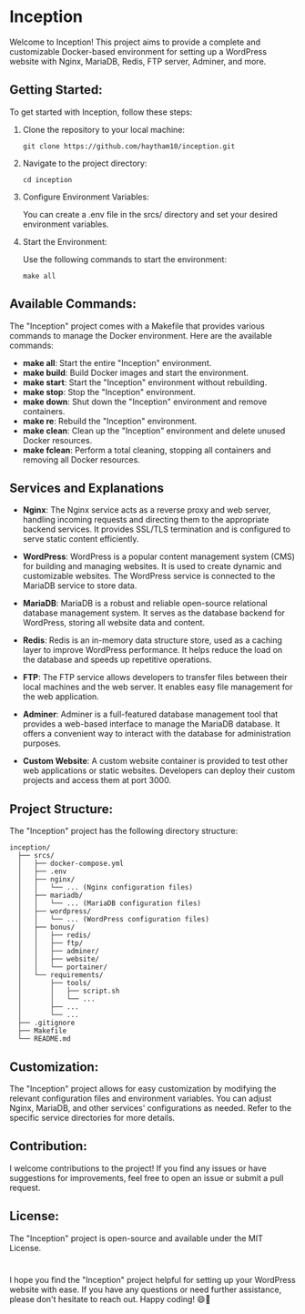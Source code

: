 # Inception
Welcome to Inception! This project aims to provide a complete and customizable Docker-based environment for setting up a WordPress website with Nginx, MariaDB, Redis, FTP server, Adminer, and more.

## Getting Started:
To get started with Inception, follow these steps:
1. Clone the repository to your local machine:
   
    `
    git clone https://github.com/haytham10/inception.git
    `
2. Navigate to the project directory:

    `
    cd inception
    `

3. Configure Environment Variables:

    You can create a .env file in the srcs/ directory and set your desired environment variables.


4. Start the Environment:

    Use the following commands to start the environment:

     `
     make all
     `
## Available Commands:

The "Inception" project comes with a Makefile that provides various commands to manage the Docker environment. Here are the available commands:

- **make all**: Start the entire "Inception" environment.
- **make build**: Build Docker images and start the environment.
- **make start**: Start the "Inception" environment without rebuilding.
- **make stop**: Stop the "Inception" environment.
- **make down**: Shut down the "Inception" environment and remove containers.
- **make re**: Rebuild the "Inception" environment.
- **make clean**: Clean up the "Inception" environment and delete unused Docker resources.
- **make fclean**: Perform a total cleaning, stopping all containers and removing all Docker resources.

## Services and Explanations
- **Nginx**: The Nginx service acts as a reverse proxy and web server, handling incoming requests and directing them to the appropriate backend services. It provides SSL/TLS termination and is configured to serve static content efficiently.

- **WordPress**: WordPress is a popular content management system (CMS) for building and managing websites. It is used to create dynamic and customizable websites. The WordPress service is connected to the MariaDB service to store data.

- **MariaDB**: MariaDB is a robust and reliable open-source relational database management system. It serves as the database backend for WordPress, storing all website data and content.

- **Redis**: Redis is an in-memory data structure store, used as a caching layer to improve WordPress performance. It helps reduce the load on the database and speeds up repetitive operations.

- **FTP**: The FTP service allows developers to transfer files between their local machines and the web server. It enables easy file management for the web application.

- **Adminer**: Adminer is a full-featured database management tool that provides a web-based interface to manage the MariaDB database. It offers a convenient way to interact with the database for administration purposes.

- **Custom Website**: A custom website container is provided to test other web applications or static websites. Developers can deploy their custom projects and access them at port 3000.

## Project Structure:
The "Inception" project has the following directory structure:

```
inception/
  ├── srcs/
  │   ├── docker-compose.yml
  │   ├── .env
  │   ├── nginx/
  │   │   └── ... (Nginx configuration files)
  │   ├── mariadb/
  │   │   └── ... (MariaDB configuration files)
  │   ├── wordpress/
  │   │   └── ... (WordPress configuration files)
  │   ├── bonus/
  │   │   ├── redis/
  │   │   ├── ftp/
  │   │   ├── adminer/
  │   │   ├── website/
  │   │   └── portainer/
  │   └── requirements/
  │       ├── tools/
  │       │   ├── script.sh
  │       │   └── ...
  │       ├── ...
  │       └── ...
  ├── .gitignore
  ├── Makefile
  └── README.md
```

## Customization:
The "Inception" project allows for easy customization by modifying the relevant configuration files and environment variables.
You can adjust Nginx, MariaDB, and other services' configurations as needed. Refer to the specific service directories for more details.

## Contribution:
I welcome contributions to the project! If you find any issues or have suggestions for improvements, feel free to open an issue or submit a pull request.

## License:
The "Inception" project is open-source and available under the MIT License.

#
I hope you find the "Inception" project helpful for setting up your WordPress website with ease. If you have any questions or need further assistance, please don't hesitate to reach out. Happy coding! 😄🚀
